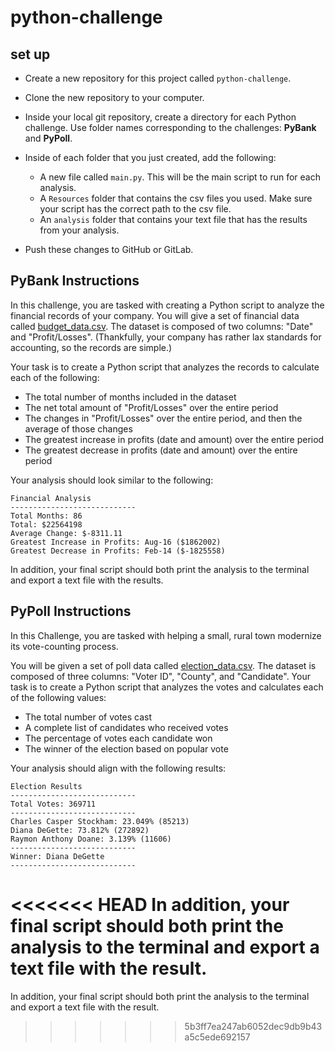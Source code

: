 # python-challenge
## set up
* Create a new repository for this project called `python-challenge`.
* Clone the new repository to your computer.
* Inside your local git repository, create a directory for each Python challenge. Use folder names corresponding to the challenges: **PyBank** and **PyPoll**.
* Inside of each folder that you just created, add the following:

  * A new file called `main.py`. This will be the main script to run for each analysis. 
  * A `Resources` folder that contains the csv files you used. Make sure your script has the correct path to the csv file. 
  * An `analysis` folder that contains your text file that has the results from your analysis. 

* Push these changes to GitHub or GitLab.

## PyBank Instructions

In this challenge, you are tasked with creating a Python script to analyze the financial records of your company. You will give a set of financial data called [budget_data.csv](PyBank/Resources/budget_data.csv). The dataset is composed of two columns: "Date" and "Profit/Losses". (Thankfully, your company has rather lax standards for accounting, so the records are simple.)

Your task is to create a Python script that analyzes the records to calculate each of the following:

* The total number of months included in the dataset
* The net total amount of "Profit/Losses" over the entire period
* The changes in "Profit/Losses" over the entire period, and then the average of those changes
* The greatest increase in profits (date and amount) over the entire period
* The greatest decrease in profits (date and amount) over the entire period

Your analysis should look similar to the following:
```text
Financial Analysis
----------------------------
Total Months: 86
Total: $22564198
Average Change: $-8311.11
Greatest Increase in Profits: Aug-16 ($1862002)
Greatest Decrease in Profits: Feb-14 ($-1825558)
```
In addition, your final script should both print the analysis to the terminal and export a text file with the results.

## PyPoll Instructions

In this Challenge, you are tasked with helping a small, rural town modernize its vote-counting process. 

You will be given a set of poll data called [election_data.csv](PyPoll/Resources/election_data.csv). The dataset is composed of three columns: "Voter ID", "County", and "Candidate". Your task is to create a Python script that analyzes the votes and calculates each of the following values:

* The total number of votes cast
* A complete list of candidates who received votes
* The percentage of votes each candidate won
* The winner of the election based on popular vote

Your analysis should align with the following results:
```text
Election Results
----------------------------
Total Votes: 369711
----------------------------
Charles Casper Stockham: 23.049% (85213)
Diana DeGette: 73.812% (272892)
Raymon Anthony Doane: 3.139% (11606)
----------------------------
Winner: Diana DeGette
----------------------------
```
<<<<<<< HEAD
In addition, your final script should both print the analysis to the terminal and export a text file with the result.
=======
In addition, your final script should both print the analysis to the terminal and export a text file with the result.
>>>>>>> 5b3ff7ea247ab6052dec9db9b43a5c5ede692157
